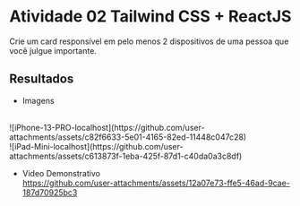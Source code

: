 # Atividade 02 Tailwind CSS + ReactJS

Crie um card responsível em pelo menos 2 dispositivos de uma pessoa que você julgue importante.

## Resultados
- Imagens
</br>
![iPhone-13-PRO-localhost](https://github.com/user-attachments/assets/c82f6633-5e01-4165-82ed-11448c047c28) </br>
![iPad-Mini-localhost](https://github.com/user-attachments/assets/c613873f-1eba-425f-87d1-c40da0a3c8df) </br>

- Video Demonstrativo </br>
https://github.com/user-attachments/assets/12a07e73-ffe5-46ad-9cae-187d70925bc3
